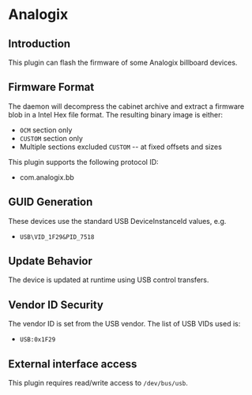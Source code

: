 Analogix
========

Introduction
------------

This plugin can flash the firmware of some Analogix billboard devices.

Firmware Format
---------------

The daemon will decompress the cabinet archive and extract a firmware blob in
a Intel Hex file format. The resulting binary image is either:

 * `OCM` section only
 * `CUSTOM` section only
 * Multiple sections excluded `CUSTOM` -- at fixed offsets and sizes

This plugin supports the following protocol ID:

 * com.analogix.bb

GUID Generation
---------------

These devices use the standard USB DeviceInstanceId values, e.g.

 * `USB\VID_1F29&PID_7518`

Update Behavior
---------------

The device is updated at runtime using USB control transfers.

Vendor ID Security
------------------

The vendor ID is set from the USB vendor. The list of USB VIDs used is:

 * `USB:0x1F29`

External interface access
-------------------------
This plugin requires read/write access to `/dev/bus/usb`.
